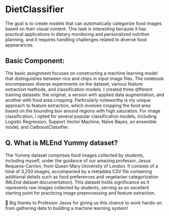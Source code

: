 # DietClassifier
The goal is to create models that can automatically categorize food images based on their visual content. This task is interesting because it has practical applications in dietary monitoring and personalized nutrition planning, and it requires handling challenges related to diverse food appearances.

## Basic Component:

The basic assignment focuses on constructing a machine learning model that distinguishes between rice and chips in input image files. The notebook encompasses diverse experiments on the dataset, various feature extraction methods, and classification models. I created three different training datasets: the original, a version with applied data augmentation, and another with food area cropping. Particularly noteworthy is my unique approach to feature extraction, which involves cropping the food area based on the bounding box around regions with high saturation. For image classification, I opted for several popular classification models, including Logistic Regression, Support Vector Machine, Naïve Bayes, an ensemble model, and CatboostClassifier.

## Q. What is MLEnd Yummy dataset?

The Yummy dataset comprises food images collected by students, including myself, under the guidance of our amazing professor, Jesus Requena-Carrion, from Queen Mary University of London. It consists of a total of 3,250 images, accompanied by a metadata CSV file containing additional details such as food preferences and vegetarian categorization (MLEnd dataset documentation). This dataset holds significance as it represents raw images collected by students, serving as an excellent starting point for practicing image preprocessing and feature extraction.

🙌 Big thanks to Professor Jesus for giving us this chance to work hands-on from gathering data to building a machine learning system!

